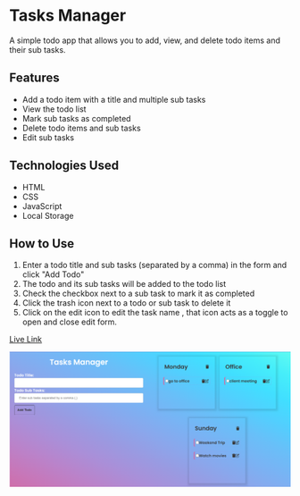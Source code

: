# Tasks Manager

A simple todo app that allows you to add, view, and delete todo items and their sub tasks.

## Features

- Add a todo item with a title and multiple sub tasks
- View the todo list
- Mark sub tasks as completed
- Delete todo items and sub tasks
- Edit sub tasks

## Technologies Used

- HTML
- CSS
- JavaScript
- Local Storage

## How to Use

1. Enter a todo title and sub tasks (separated by a comma) in the form and click "Add Todo"
2. The todo and its sub tasks will be added to the todo list
3. Check the checkbox next to a sub task to mark it as completed
4. Click the trash icon next to a todo or sub task to delete it
5. Click on the edit icon to edit the task name , that icon acts as a toggle to open and close edit form.
 
 [Live Link](https://friendly-semolina-cde4ad.netlify.app/)
 
![outputUi](./taskManagerv2.PNG)
